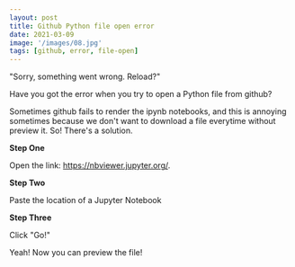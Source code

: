 ```yaml
---
layout: post
title: Github Python file open error
date: 2021-03-09
image: '/images/08.jpg'
tags: [github, error, file-open]
---
```



"Sorry, something went wrong. Reload?"

Have you got the error when you try to open a Python file from github?

Sometimes github fails to render the ipynb notebooks, and this is annoying sometimes because we don't want to download a file everytime without preview it. So! There's a solution.

**Step One**

<p>Open the link:  <a href="https://nbviewer.jupyter.org/" target="_blank" rel="noopener noreferrer">https://nbviewer.jupyter.org/</a>.</p>


**Step Two**

Paste the location of a Jupyter Notebook

**Step Three**

Click "Go!"

Yeah! Now you can preview the file!
